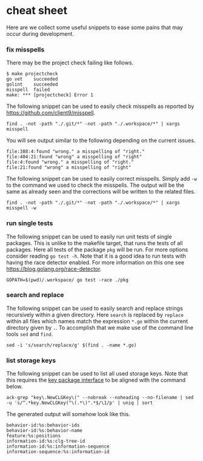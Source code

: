 # cheat sheet
Here are we collect some useful snippets to ease some pains that may occur
during development.

### fix misspells
There may be the project check failing like follows.
```
$ make projectcheck
go vet    succeeded
golint    succeeded
misspell  failed
make: *** [projectcheck] Error 1
```

The following snippet can be used to easily check misspells as reported by
https://github.com/client9/misspell.
```
find . -not -path "./.git/*" -not -path "./.workspace/*" | xargs misspell
```

You will see output similar to the following depending on the current issues.
```
file:388:4:found "wrong." a misspelling of "right."
file:404:21:found "wrong" a misspelling of "right"
file:4:found "wrong." a misspelling of "right."
file:21:found "wrong" a misspelling of "right"
```

The following snippet can be used to easily correct misspells. Simply add `-w`
to the command we used to check the misspells. The output will be the same as
already seen and the corrections will be written to the related files.
```
find . -not -path "./.git/*" -not -path "./.workspace/*" | xargs misspell -w
```

### run single tests
The following snippet can be used to easily run unit tests of single packages.
This is unlike to the makefile target, that runs the tests of all packages.
Here all tests of the package `pkg` will be run. For more options consider
reading `go test -h`. Note that it is a good idea to run tests with having the
race detector enabled. For more information on this one see
https://blog.golang.org/race-detector.
```
GOPATH=$(pwd)/.workspace/ go test -race ./pkg
```

### search and replace
The following snippet can be used to easily search and replace strings
recursively within a given directory. Here `search` is replaced by `replace`
within all files which names match the expression `*.go` within the current
directory given by `.`. To accomplish that we make use of the command line
tools `sed` and `find`.
```
sed -i 's/search/replace/g' $(find . -name *.go)
```

### list storage keys
The following snippet can be used to list all used storage keys. Note that this
requires the [key package
interface](https://godoc.org/github.com/xh3b4sd/anna/key) to be aligned with the
command below.
```
ack-grep "key\.NewCLGKey\(" --nobreak --noheading --no-filename | sed -u 's/^.*key.NewCLGKey("\(.*\)".*$/\1/p' | uniq | sort
```

The generated output will somehow look like this.
```
behavior-id:%s:behavior-ids
behavior-id:%s:behavior-name
feature:%s:positions
information-id:%s:clg-tree-id
information-id:%s:information-sequence
information-sequence:%s:information-id
```
